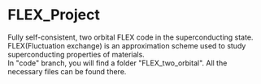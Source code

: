 # FLEX_Project
Fully self-consistent, two orbital FLEX code in the superconducting state.  
FLEX(Fluctuation exchange) is an approximation scheme used to study superconducting properties of materials.  
In "code" branch, you will find a folder "FLEX_two_orbital".
All the necessary files can be found there.
